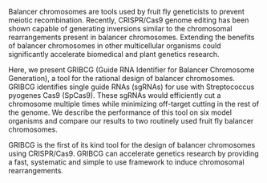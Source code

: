 Balancer chromosomes are tools used by fruit fly geneticists to prevent meiotic recombination. Recently, CRISPR/Cas9 genome editing has been shown capable of generating inversions similar to the chromosomal rearrangements present in balancer chromosomes. Extending the benefits of balancer chromosomes in other multicellular organisms could significantly accelerate biomedical and plant genetics research. 

Here, we present GRIBCG (Guide RNA Identifier for Balancer Chromosome Generation), a tool for the rational design of balancer chromosomes. GRIBCG identifies single guide RNAs (sgRNAs) for use with Streptococcus pyogenes Cas9 (SpCas9). These sgRNAs would efficiently cut a chromosome multiple times while minimizing off-target cutting in the rest of the genome. We describe the performance of this tool on six model organisms and compare our results to two routinely used fruit fly balancer chromosomes. 

GRIBCG is the first of its kind tool for the design of balancer chromosomes using CRISPR/Cas9. GRIBCG can accelerate genetics research by providing a fast, systematic and simple to use framework to induce chromosomal rearrangements.